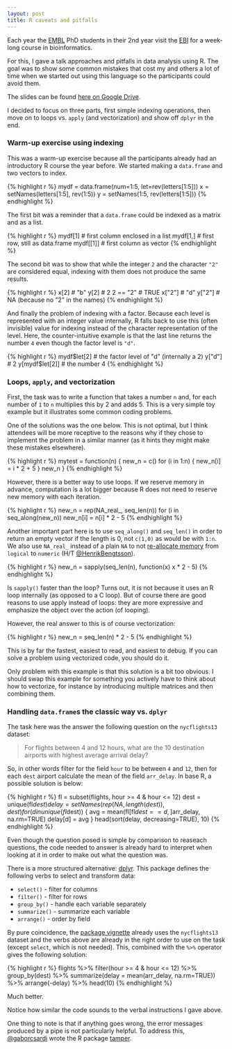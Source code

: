 ```yaml
---
layout: post
title: R caveats and pitfalls
---
```


Each year the [EMBL](https://www.embl.de/) PhD students in their 2nd year visit
the [EBI](http://www.ebi.ac.uk/) for a week-long course in bioinformatics.

For this, I gave a talk approaches and pitfalls in data analysis using R. The
goal was to show some common mistakes that cost my and others a lot of time
when we started out using this language so the participants could avoid them.

The slides can be found [here on Google
Drive](https://docs.google.com/presentation/d/11sluDhNyvEHydc4CM64E3ZvhY_p3HbYr1uRbcJlB6NQ).

I decided to focus on three parts, first simple indexing operations, then move
on to loops vs. `apply` (and vectorization) and show off `dplyr` in the end.

### Warm-up exercise using indexing

This was a warm-up exercise because all the participants already had an
introductory R course the year before. We started making a `data.frame` and two
vectors to index.

{% highlight r %}
mydf = data.frame(num=1:5, let=rev(letters[1:5]))
x = setNames(letters[1:5], rev(1:5))
y = setNames(1:5, rev(letters[1:5]))
{% endhighlight %}

The first bit was a reminder that a `data.frame` could be indexed as a matrix
and as a list.

{% highlight r %}
mydf[1]         # first column enclosed in a list
mydf[1,]        # first row, still as data.frame
mydf[[1]]       # first column as vector
{% endhighlight %}

The second bit was to show that while the integer `2` and the character `"2"`
are considered equal, indexing with them does not produce the same results.

{% highlight r %}
x[2]            # "b"
y[2]            # 2
2 == "2"        # TRUE
x["2"]          # "d"
y["2"]          # NA (because no "2" in the names)
{% endhighlight %}

And finally the problem of indexing with a factor. Because each level is
represented with an integer value internally, R falls back to use this (often
invisible) value for indexing instead of the character representation of the
level. Here, the counter-intuitive example is that the last line returns the
number `4` even though the factor level is `"d"`.

{% highlight r %}
mydf$let[2]     # the factor level of "d" (internally a 2)
y["d"]          # 2
y[mydf$let[2]]  # the number 4
{% endhighlight %}

### Loops, `apply`, and vectorization

First, the task was to write a function that takes a number `n` and, for each
number of `1` to `n` multiplies this by 2 and adds 5. This is a very simple toy
example but it illustrates some common coding problems.

One of the solutions was the one below. This is not optimal, but I think
attendees will be more receptive to the reasons why if they chose to implement
the problem in a similar manner (as it hints they might make these mistakes
elsewhere).

{% highlight r %}
mytest = function(n) {
    new_n = c()
    for (i in 1:n) {
        new_n[i] = i * 2 + 5
    }
    new_n
}
{% endhighlight %}

However, there is a better way to use loops. If we reserve memory in advance,
computation is a lot bigger because R does not need to reserve new memory with
each iteration.

{% highlight r %}
new_n = rep(NA_real_, seq_len(n))
for (i in seq_along(new_n))
    new_n[i] = n[i] * 2 - 5
{% endhighlight %}

Another important part here is to use `seq_along()` and `seq_len()` in order to
return an empty vector if the length is 0, not `c(1,0)` as would be with `1:n`.
We also use `NA_real_` instead of a plain `NA` to not [re-allocate
memory](http://www.jottr.org/2014/06/matrixNA-wrong-way.html) from `logical` to
`numeric` (H/T [@HenrikBengtsson](https://github.com/HenrikBengtsson)).

{% highlight r %}
new_n = sapply(seq_len(n), function(x) x * 2 - 5)
{% endhighlight %}

Is `sapply()` faster than the loop? Turns out, it is not because it uses an
R loop internally (as opposed to a C loop). But of course there are good
reasons to use apply instead of loops: they are more expressive and emphasize
the object over the action (of looping).

However, the real answer to this is of course vectorization:

{% highlight r %}
new_n = seq_len(n) * 2 - 5
{% endhighlight %}

This is by far the fastest, easiest to read, and easiest to debug. If you can
solve a problem using vectorized code, you should do it.

Only problem with this example is that this solution is a bit too obvious. I
should swap this example for something you actively have to think about how to
vectorize, for instance by introducing multiple matrices and then combining
them.

### Handling `data.frame`s the classic way vs. `dplyr`

The task here was the answer the following question on the `nycflights13`
dataset:

> For flights between 4 and 12 hours, what are the 10 destination airports with
> highest average arrival delay?

So, in other words filter for the field `hour` to be between `4` and `12`, then
for each `dest` airport calculate the mean of the field `arr_delay`. In base R,
a possible solution is below:

{% highlight r %}
fl = subset(flights, hour >= 4 & hour <= 12)
dest = unique(fl$dest)
delay = setNames(rep(NA, length(dest)), dest)
for (d in unique(fl$dest)) {
    avg = mean(fl[fl$dest == d,]$arr_delay, na.rm=TRUE)
    delay[d] = avg
}
head(sort(delay, decreasing=TRUE), 10)
{% endhighlight %}

Even though the question posed is simple by comparison to reaseach questions,
the code needed to answer is already hard to interpret when looking at it in
order to make out what the question was.

There is a more structured alternative: [dplyr](https://github.com/hadley/dplyr).
This package defines the following verbs to select and transform data:

 * `select()` -  filter for columns
 * `filter()` - filter for rows
 * `group_by()` - handle each variable separately
 * `summarize()` - summarize each variable
 * `arrange()` - order by field

By pure coincidence, the
[package vignette](https://cran.rstudio.com/web/packages/dplyr/vignettes/introduction.html)
already uses the `nycflights13` dataset and the verbs above are already in the
right order to use on the task (except `select`, which is not needed). This,
combined with the `%>%` operator gives the following solution:

{% highlight r %}
flights %>%
    filter(hour >= 4 & hour <= 12) %>%
    group_by(dest) %>%
    summarize(delay = mean(arr_delay, na.rm=TRUE)) %>%
    arrange(-delay) %>%
    head(10)
{% endhighlight %}

Much better.

Notice how similar the code sounds to the verbal instructions I gave above.

One thing to note is that if anything goes wrong, the error messages produced
by a pipe is not particularly helpful. To address this,
[@gaborcsardi](https://github.com/gaborcsardi) wrote the R package
[tamper](https://github.com/gaborcsardi/tamper).
